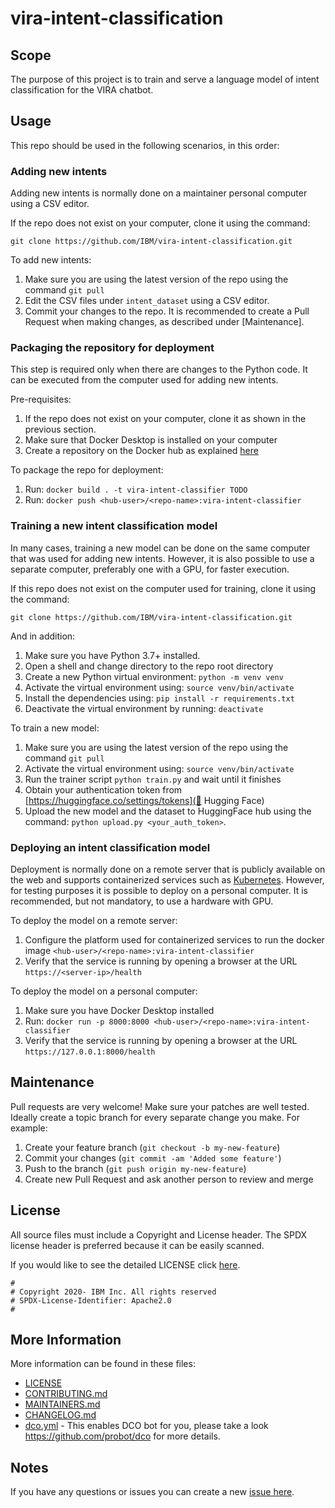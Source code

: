 <!-- This should be the location of the title of the repository, normally the short name -->
# vira-intent-classification

<!-- Build Status, is a great thing to have at the top of your repository, it shows that you take your CI/CD as first class citizens -->
<!-- [![Build Status](https://travis-ci.org/jjasghar/ibm-cloud-cli.svg?branch=master)](https://travis-ci.org/jjasghar/ibm-cloud-cli) -->

## Scope
The purpose of this project is to train and serve a language model of intent classification for the VIRA chatbot.  

## Usage
This repo should be used in the following scenarios, in this order:

### Adding new intents
Adding new intents is normally done on a maintainer personal computer using a CSV editor.

If the repo does not exist on your computer, clone it using the command:
```shell
git clone https://github.com/IBM/vira-intent-classification.git
```

To add new intents:
1. Make sure you are using the latest version of the repo using the command `git pull`
2. Edit the CSV files under `intent_dataset` using a CSV editor.
3. Commit your changes to the repo. It is recommended to create a Pull Request when making changes, as described under [Maintenance].


### Packaging the repository for deployment
This step is required only when there are changes to the Python code. It can be executed from the computer used for adding new intents.

Pre-requisites: 
1. If the repo does not exist on your computer, clone it as shown in the previous section.
2. Make sure that Docker Desktop is installed on your computer
3. Create a repository on the Docker hub as explained [here](https://docs.docker.com/docker-hub/repos/)

To package the repo for deployment: 
1. Run: `docker build . -t vira-intent-classifier TODO`
2. Run: `docker push <hub-user>/<repo-name>:vira-intent-classifier`


### Training a new intent classification model
In many cases, training a new model can be done on the same computer that was used for adding new intents. However, it is also possible to use a separate computer, preferably one with a GPU, for faster execution.

If this repo does not exist on the computer used for training, clone it using the command:
```shell
git clone https://github.com/IBM/vira-intent-classification.git
```
And in addition:
1. Make sure you have Python 3.7+ installed.
2. Open a shell and change directory to the repo root directory
3. Create a new Python virtual environment: `python -m venv venv`
4. Activate the virtual environment using: `source venv/bin/activate`
5. Install the dependencies using: `pip install -r requirements.txt`
6. Deactivate the virtual environment by running: `deactivate`

To train a new model:
1. Make sure you are using the latest version of the repo using the command `git pull`
2. Activate the virtual environment using: `source venv/bin/activate` 
3. Run the trainer script `python train.py` and wait until it finishes
4. Obtain your authentication token from [https://huggingface.co/settings/tokens](🤗 Hugging Face)
5. Upload the new model and the dataset to HuggingFace hub using the command: `python upload.py <your_auth_token>`.  


### Deploying an intent classification model
Deployment is normally done on a remote server that is publicly available on the web and supports containerized services such as [Kubernetes](https://kubernetes.io/docs/concepts/overview/). 
However, for testing purposes it is possible to deploy on a personal computer.
It is recommended, but not mandatory, to use a hardware with GPU. 

To deploy the model on a remote server:
1. Configure the platform used for containerized services to run the docker image `<hub-user>/<repo-name>:vira-intent-classifier`
2. Verify that the service is running by opening a browser at the URL `https://<server-ip>/health` 

To deploy the model on a personal computer:
1. Make sure you have Docker Desktop installed
2. Run: `docker run -p 8000:8000 <hub-user>/<repo-name>:vira-intent-classifier`
3. Verify that the service is running by opening a browser at the URL `https://127.0.0.1:8000/health`


## Maintenance
Pull requests are very welcome! Make sure your patches are well tested.
Ideally create a topic branch for every separate change you make. For
example:

1. Create your feature branch (`git checkout -b my-new-feature`)
2. Commit your changes (`git commit -am 'Added some feature'`)
3. Push to the branch (`git push origin my-new-feature`)
4. Create new Pull Request and ask another person to review and merge

## License

All source files must include a Copyright and License header. The SPDX license header is 
preferred because it can be easily scanned.

If you would like to see the detailed LICENSE click [here](LICENSE).

```text
#
# Copyright 2020- IBM Inc. All rights reserved
# SPDX-License-Identifier: Apache2.0
#
```

## More Information

More information can be found in these files:
* [LICENSE](LICENSE)
* [CONTRIBUTING.md](CONTRIBUTING.md)
* [MAINTAINERS.md](MAINTAINERS.md)
* [CHANGELOG.md](CHANGELOG.md)
* [dco.yml](.github/dco.yml) - This enables DCO bot for you, please take a look https://github.com/probot/dco for more details.

## Notes
If you have any questions or issues you can create a new [issue here][issues].

[issues]: https://github.com/IBM/repo-template/issues/new
